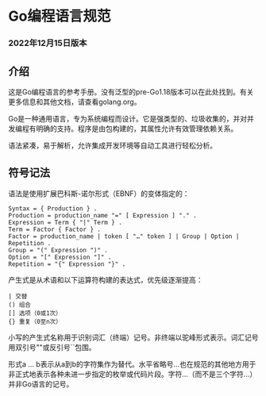 # Go编程语言规范
### 2022年12月15日版本

## 介绍

这是Go编程语言的参考手册。没有泛型的pre-Go1.18版本可以在此处找到。有关更多信息和其他文档，请查看golang.org。

Go是一种通用语言，专为系统编程而设计。它是强类型的、垃圾收集的，并对并发编程有明确的支持。程序是由包构建的，其属性允许有效管理依赖关系。

语法紧凑，易于解析，允许集成开发环境等自动工具进行轻松分析。

## 符号记法
语法是使用扩展巴科斯-诺尔形式（EBNF）的变体指定的：

```
Syntax = { Production } .
Production = production_name "=" [ Expression ] "." .
Expression = Term { "|" Term } .
Term = Factor { Factor } .
Factor = production_name | token [ "…" token ] | Group | Option | Repetition .
Group = "(" Expression ")" .
Option = "[" Expression "]" .
Repetition = "{" Expression "}" .
```

产生式是从术语和以下运算符构建的表达式，优先级逐渐提高：

```
| 交替
() 组合
[] 选项（0或1次）
{} 重复（0至n次）
```

小写的产生式名称用于识别词汇（终端）记号。非终端以驼峰形式表示。词汇记号用双引号""或反引号``包围。

形式a … b表示从a到b的字符集作为替代。水平省略号…也在规范的其他地方用于非正式地表示各种未进一步指定的枚举或代码片段。字符…（而不是三个字符...）并非Go语言的记号。